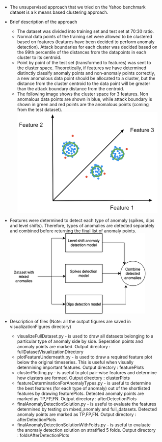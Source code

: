 
* The unsupervised approach that we tried on the Yahoo benchmark dataset is a k means based clustering approach.
* Brief description of the approach
    * The dataset was divided into training set and test set at 70:30 ratio. 
    * Normal data points of the training set 
    were allowed to be clustered based on features (features have been decided to perform anomaly detection). 
    Attack boundaries for each cluster was decided based on the 99th percentile of the distances from the datapoints in each
    cluster to its centroid. 
    * Point by point of the test set (transformed to features) was sent to the cluster space. Theoretically, 
    if features we have determined distinctly classify anomaly points and non-anomaly points correctly, a new anomalous 
    data point should be allocated to a cluster, but the distance from the cluster centroid to the data point will be
    greater than the attack boundary distance from the centroid. 
    * The following image shows the cluster space for 3 features. Non anomalous data points are shown in blue, while 
    attack boundary is shown in green and red points are the anomalous points (coming from the test dataset).
     ![cluster space](readmeImages/image_1.png)
 
* Features were determined to detect each type of anomaly (spikes, dips and level shifts). Therefore, types of 
anomalies are detected separately and combined before returning the final list of anomaly points. 
![Anomaly Detection Architecture](readmeImages/image_2.png)

* Description of files (Note: all the output figures are saved in visualizationFigures directory)
    * visualizeFullDataset.py - is used to draw all datasets belonging to a particular type of anomaly side by side. Seperation points and anomaly points are marked. Output directory : fullDatasetVisualizationDirectory
    * plotFeatureUnderneath.py - is used to draw a required feature plot below the original timeseries. This is useful when visually determining important features. Output directory : featurePlots
    * clusterPlotting.py - is useful to plot pair-wise features and determine how clusters are formed. Output directory : clusterPlots
    * featureDeterminationForAnomalyTypes.py - is useful to determine the best features (for each type of anomaly) out of the shortlisted features by drawing featurePlots. Detected anomaly points are marked as TP,FP,FN. Output directory : afterDetectionPlots
    * finalAnomalyDetectionSolution.py - is useful to evaluate the features determined by testing on mixed_anomaly and full_datasets. Detected anomaly points are marked as TP,FP,FN. Output directory : afterDetectionPlots
    * finalAnomalyDetectionSolutionWithFolds.py - is useful to evaluate the anomaly detection solution on stratified 5 folds. Output directory : foldsAfterDetectionPlots




